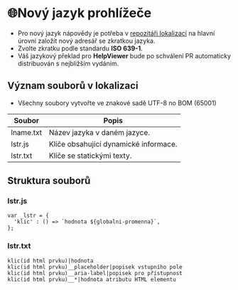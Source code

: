 # 🌐Nový jazyk prohlížeče

- Pro nový jazyk nápovědy je potřeba v [repozitáři lokalizací][Localiz] na hlavní úrovni založit nový adresář se zkratkou jazyka.
- Zvolte zkratku podle standardu **ISO 639-1**.
- Váš jazykový překlad pro **HelpViewer** bude po schválení PR automaticky distribuován s nejbližším vydáním.

## Význam souborů v lokalizaci

- Všechny soubory vytvořte ve znakové sadě UTF-8 no BOM (65001)

| Soubor | Popis |
|---|---|
| lname.txt | Název jazyka v daném jazyce. |
| lstr.js | Klíče obsahující dynamické informace. |
| lstr.txt | Klíče se statickými texty. |

## Struktura souborů

### lstr.js

```
var _lstr = {
  'klic' : () => `hodnota ${globalni-promenna}`,
}; 
```

### lstr.txt

```
klic(id html prvku)|hodnota
klic(id html prvku)__placeholder|popisek vstupního pole
klic(id html prvku)__aria-label|popisek pro přístupnost
klic(id html prvku)__*|hodnota atributu HTML elementu
```

[Localiz]: https://github.com/HelpViewer/Translations "Lokalizace HelpViewer"
